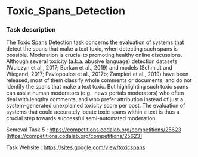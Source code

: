 # Toxic_Spans_Detection

### Task description

The Toxic Spans Detection task concerns the evaluation of systems that detect the spans that make a text toxic, when detecting such spans is possible. Moderation is crucial to promoting healthy online discussions. Although several toxicity (a.k.a. abusive language) detection datasets (Wulczyn et al., 2017; Borkan et al., 2019) and models (Schmidt and Wiegand, 2017; Pavlopoulos et al., 2017b; Zampieri et al., 2019) have been released, most of them classify whole comments or documents, and do not identify the spans that make a text toxic. But highlighting such toxic spans can assist human moderators (e.g., news portals moderators) who often deal with lengthy comments, and who prefer attribution instead of just a system-generated unexplained toxicity score per post. The evaluation of systems that could accurately locate toxic spans within a text is thus a crucial step towards successful semi-automated moderation.

Semeval Task 5 : https://competitions.codalab.org/competitions/25623 [https://competitions.codalab.org/competitions/25623]

Task Website : https://sites.google.com/view/toxicspans
